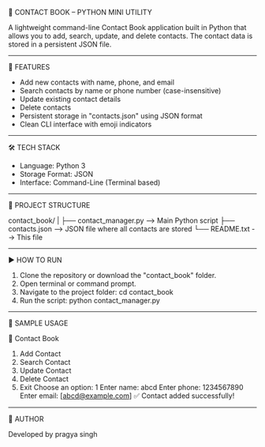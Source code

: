 

📒 CONTACT BOOK – PYTHON MINI UTILITY

A lightweight command-line Contact Book application built in Python that allows you to add, search, update, and delete contacts. The contact data is stored in a persistent JSON file.

---

🚀 FEATURES

* Add new contacts with name, phone, and email
* Search contacts by name or phone number (case-insensitive)
* Update existing contact details
* Delete contacts
* Persistent storage in "contacts.json" using JSON format
* Clean CLI interface with emoji indicators

---

🛠 TECH STACK

* Language: Python 3
* Storage Format: JSON
* Interface: Command-Line (Terminal based)

---

📂 PROJECT STRUCTURE

contact\_book/
|
├── contact\_manager.py      --> Main Python script
├── contacts.json           --> JSON file where all contacts are stored
└── README.txt              --> This file

---

▶️ HOW TO RUN

1. Clone the repository or download the "contact\_book" folder.
2. Open terminal or command prompt.
3. Navigate to the project folder:
   cd contact\_book
4. Run the script:
   python contact\_manager.py

---

🧪 SAMPLE USAGE

📒 Contact Book

1. Add Contact
2. Search Contact
3. Update Contact
4. Delete Contact
5. Exit
   Choose an option: 1
   Enter name: abcd
   Enter phone: 1234567890
   Enter email: [abcd@example.com]
   ✅ Contact added successfully!

---


🙌 AUTHOR

Developed by pragya singh 


